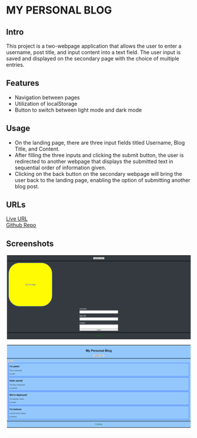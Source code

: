# MY PERSONAL BLOG

## Intro
This project is a two-webpage application that allows the user to enter a username, post title, and input content into a text field. The user input is saved and displayed on the secondary page with the choice of multiple entries.

## Features

- Navigation between pages
- Utilization of localStorage
- Button to switch between light mode and dark mode

## Usage 

- On the landing page, there are three input fields titled Username, Blog Title, and Content.
- After filling the three inputs and clicking the submit button, the user is redirected to another webpage that displays the submitted text in sequential order of information given.
- Clicking on the back button on the secondary webpage will bring the user back to the landing page, enabling the option of submitting another blog post.

## URLs
[Live URL](https://aharper2568.github.io/my-personal-blog/) \
[Github Repo](https://github.com/aharper2568/my-personal-blog)

## Screenshots

![Screenshot of landing page with darkmode](./assets/images/blogscreen1.png)
![Screenshot of blog page with lightmode](./assets/images/blogscreen2.png)
